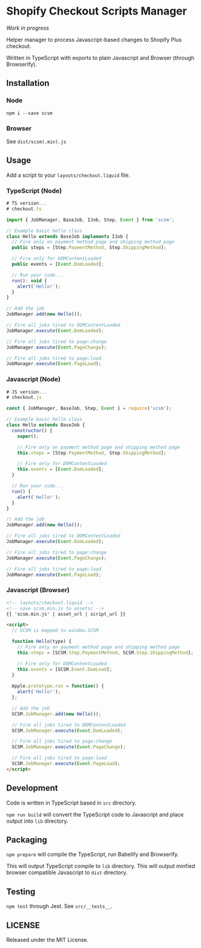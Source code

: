 # Shopify Checkout Scripts Manager

*Work in progress*

Helper manager to process Javascript-based changes to Shopify Plus checkout.

Written in TypeScript with exports to plain Javascript and Browser (through Browserify).

## Installation

### Node

`npm i --save scsm`

### Browser

See `dist/scsm(.min).js`

## Usage

Add a script to your `layouts/checkout.liquid` file.

### TypeScript (Node)

```javascript
# TS version...
# checkout.ts

import { JobManager, BaseJob, IJob, Step, Event } from 'scsm';

// Example basic hello class
class Hello extends BaseJob implements IJob {
  // Fire only on payment method page and shipping method page
  public steps = [Step.PaymentMethod, Step.ShippingMethod];

  // Fire only for DOMContentLoaded
  public events = [Event.DomLoaded];

  // Run your code...
  run(): void {
    alert('Hello!');
  }
}

// Add the job
JobManager.add(new Hello());

// Fire all jobs tired to DOMContentLoaded
JobManager.execute(Event.DomLoaded);

// Fire all jobs tired to page:change
JobManager.execute(Event.PageChange);

// Fire all jobs tired to page:load
JobManager.execute(Event.PageLoad);
```

### Javascript (Node)

```javascript
# JS version...
# checkout.js

const { JobManager, BaseJob, Step, Event } = require('scsm');

// Example basic hello class
class Hello extends BaseJob {
  constructor() {
    super();

    // Fire only on payment method page and shipping method page
    this.steps = [Step.PaymentMethod, Step.ShippingMethod];

    // Fire only for DOMContentLoaded
    this.events = [Event.DomLoaded];
  }

  // Run your code...
  run() {
    alert('Hello!');
  }
}

// Add the job
JobManager.add(new Hello());

// Fire all jobs tired to DOMContentLoaded
JobManager.execute(Event.DomLoaded);

// Fire all jobs tired to page:change
JobManager.execute(Event.PageChange);

// Fire all jobs tired to page:load
JobManager.execute(Event.PageLoad);
```

### Javascript (Browser)

```html
<!-- layouts/checkout.liquid -->
<!-- save scsm.min.js to assets/ -->
{{ 'scsm.min.js' | asset_url | script_url }}

<script>
  // SCSM is mapped to window.SCSM

  function Hello(type) {
    // Fire only on payment method page and shipping method page
    this.steps = [SCSM.Step.PaymentMethod, SCSM.Step.ShippingMethod];

    // Fire only for DOMContentLoaded
    this.events = [SCSM.Event.DomLoad];
  }
  
  Apple.prototype.run = function() {
    alert('Hello!');
  };

  // Add the job
  SCSM.JobManager.add(new Hello());

  // Fire all jobs tired to DOMContentLoaded
  SCSM.JobManager.execute(Event.DomLoaded);

  // Fire all jobs tired to page:change
  SCSM.JobManager.execute(Event.PageChange);

  // Fire all jobs tired to page:load
  SCSM.JobManager.execute(Event.PageLoad);
</script>
```

## Development

Code is written in TypeScript based in `src` directory.

`npm run build` will convert the TypeScript code to Javascript and place output into `lib` directory.

## Packaging

`npm prepare` will compile the TypeScript, run Babelify and Browserify.

This will output TypeScript compile to `lib` directory.
This will output minfied browser compatible Javascript to `dist` directory.

## Testing

`npm test` through Jest. See `src/__tests__`.

## LICENSE

Released under the MIT License.
